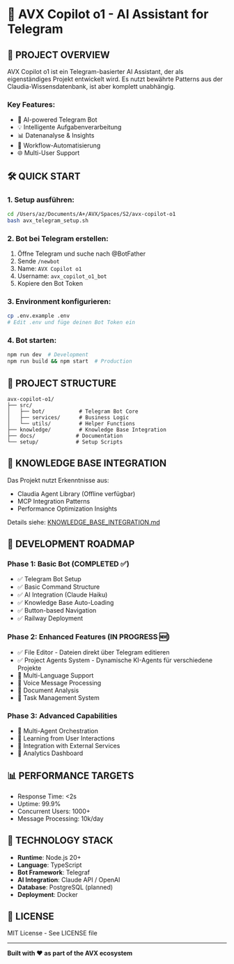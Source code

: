 # 🚀 AVX Copilot o1 - AI Assistant for Telegram

## 📱 **PROJECT OVERVIEW**

AVX Copilot o1 ist ein Telegram-basierter AI Assistant, der als eigenständiges Projekt entwickelt wird. Es nutzt bewährte Patterns aus der Claudia-Wissensdatenbank, ist aber komplett unabhängig.

### **Key Features:**
- 🤖 AI-powered Telegram Bot
- 💡 Intelligente Aufgabenverarbeitung
- 📊 Datenanalyse & Insights
- 🔧 Workflow-Automatisierung
- 🌐 Multi-User Support

## 🛠️ **QUICK START**

### **1. Setup ausführen:**
```bash
cd /Users/az/Documents/A+/AVX/Spaces/S2/avx-copilot-o1
bash avx_telegram_setup.sh
```

### **2. Bot bei Telegram erstellen:**
1. Öffne Telegram und suche nach @BotFather
2. Sende `/newbot` 
3. Name: `AVX Copilot o1`
4. Username: `avx_copilot_o1_bot`
5. Kopiere den Bot Token

### **3. Environment konfigurieren:**
```bash
cp .env.example .env
# Edit .env und füge deinen Bot Token ein
```

### **4. Bot starten:**
```bash
npm run dev  # Development
npm run build && npm start  # Production
```

## 📁 **PROJECT STRUCTURE**

```
avx-copilot-o1/
├── src/
│   ├── bot/           # Telegram Bot Core
│   ├── services/      # Business Logic
│   └── utils/         # Helper Functions
├── knowledge/         # Knowledge Base Integration
├── docs/             # Documentation
└── setup/            # Setup Scripts
```

## 🔗 **KNOWLEDGE BASE INTEGRATION**

Das Projekt nutzt Erkenntnisse aus:
- Claudia Agent Library (Offline verfügbar)
- MCP Integration Patterns
- Performance Optimization Insights

Details siehe: [KNOWLEDGE_BASE_INTEGRATION.md](./KNOWLEDGE_BASE_INTEGRATION.md)

## 🎯 **DEVELOPMENT ROADMAP**

### **Phase 1: Basic Bot (COMPLETED ✅)**
- ✅ Telegram Bot Setup
- ✅ Basic Command Structure
- ✅ AI Integration (Claude Haiku)
- ✅ Knowledge Base Auto-Loading
- ✅ Button-based Navigation
- ✅ Railway Deployment

### **Phase 2: Enhanced Features (IN PROGRESS 🆕)**
- ✅ File Editor - Dateien direkt über Telegram editieren
- ✅ Project Agents System - Dynamische KI-Agents für verschiedene Projekte
- 🔲 Multi-Language Support
- 🔲 Voice Message Processing
- 🔲 Document Analysis
- 🔲 Task Management System

### **Phase 3: Advanced Capabilities**
- 🔲 Multi-Agent Orchestration
- 🔲 Learning from User Interactions
- 🔲 Integration with External Services
- 🔲 Analytics Dashboard

## 📊 **PERFORMANCE TARGETS**

- Response Time: <2s
- Uptime: 99.9%
- Concurrent Users: 1000+
- Message Processing: 10k/day

## 🔧 **TECHNOLOGY STACK**

- **Runtime**: Node.js 20+
- **Language**: TypeScript
- **Bot Framework**: Telegraf
- **AI Integration**: Claude API / OpenAI
- **Database**: PostgreSQL (planned)
- **Deployment**: Docker

## 📝 **LICENSE**

MIT License - See LICENSE file

---

**Built with ❤️ as part of the AVX ecosystem**